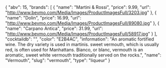 {
    "abv": 15,
    "brands": [
        {
            "name": "Martini & Rossi",
            "price": 9.99,
            "url": "http://www.bevmo.com/Media/Images/ProductImagesFull/3203.jpg"
        },
        {
            "name": "Dolin",
            "price": 16.99,
            "url": "http://www.bevmo.com/Media/Images/ProductImagesFull/89080.jpg"
        },
        {
            "name": "Carpano Antica",
            "price": 31.99,
            "url": "http://www.bevmo.com/Media/Images/ProductImagesFull/58917.jpg"
        }
    ],
    "cocktaildb": "",
    "color": "E2B4AC",
    "information": "An aromatic fortified wine. The dry variety is used in martinis. sweet vermouth, which is usually red, is often used for Manhattans. Bianco, or blanc, vermouth is an aromatic, sweet white vermouth traditionally served on the rocks.",
    "name": "Vermouth",
    "slug": "vermouth",
    "type": "liqueur"
}